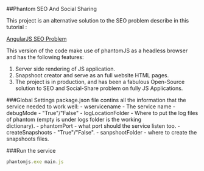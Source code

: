 ##Phantom SEO And Social Sharing

This project is an alternative solution to the SEO problem describe in this tutorial :

[AngularJS SEO Problem](http://www.codeproject.com/Articles/1084523/AngularJS-Social-Sharing-And-SEO)

This version of the code make use of phantomJS as a headless browser and has the following features:
1) Server side rendering of JS application.
2) Snapshoot creator and serve as an full website HTML pages.
3) The project is in production, and has been a fabulous Open-Source solution to SEO and Social-Share problem on fully 	  JS Applications.


###Global Settings
package.json file contins all the information that the service needed to work well:
	- wservicename - The service name
    - debugMode - "True"/"False"
    - logLocationFolder - Where to put the log files of phantom (empty is under logs folder is the working 		
       dictionary).
    - phantomPort - what port should the service listen too.
    - createSnapshoots - "True"/"False".
    - sanpshootFolder - where to create the snapshoots files.



###Run the service
```javascript
phantomjs.exe main.js
```






